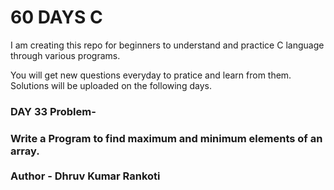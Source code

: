 # 60 DAYS C
I am creating this repo for beginners to understand and practice C language through various programs.

You will get new questions everyday to pratice and learn from them.
Solutions will be uploaded on the following days.

<h3>DAY 33 Problem-</h3>
<h3>Write a Program to find maximum and minimum elements of an array.<br>

<br>
Author - Dhruv Kumar Rankoti